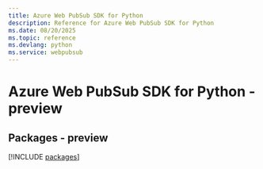 ```yaml
---
title: Azure Web PubSub SDK for Python
description: Reference for Azure Web PubSub SDK for Python
ms.date: 08/20/2025
ms.topic: reference
ms.devlang: python
ms.service: webpubsub
---
```

# Azure Web PubSub SDK for Python - preview
## Packages - preview
[!INCLUDE [packages](web-pubsub-index.md)]